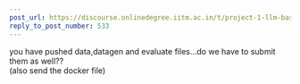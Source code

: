 ```yaml
---
post_url: https://discourse.onlinedegree.iitm.ac.in/t/project-1-llm-based-automation-agent-discussion-thread-tds-jan-2025/164277/534
reply_to_post_number: 533
---
```

you have pushed data,datagen and evaluate files…do we have to submit them as well??  
(also send the docker file)